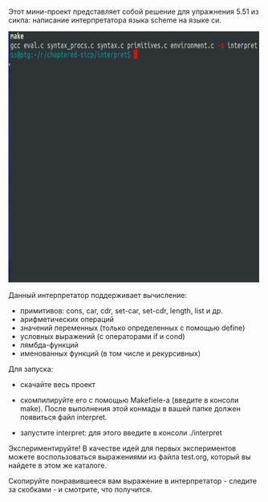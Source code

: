 Этот мини-проект представляет собой решение для упражнения 5.51 из
сикпа: написание интерпретатора языка scheme на языке си.

<img src="https://github.com/0xBECEDA/sicp/blob/master/interpret/demo.gif"
width="500" height="500" />

Данный интерпретатор поддерживает вычисление:
- примитивов: cons, car, cdr, set-car, set-cdr, length, list и др.
- арифметических операций
- значений переменных (только определенных с помощью define)
- условных выражений (с операторами if и cond)
- лямбда-функций
- именованных функций (в том числе и рекурсивных)

Для запуска:
- скачайте весь проект
- скомпилируйте его c помощью Makefiele-а (введите в консоли
make). После выполнения этой конмады в вашей папке должен появиться
файл interpret.

- запустите interpret: для этого введите в консоли ./interpret

Экспериментируйте!
В качестве идей для первых экспериментов можете воспользоваться
выражениями из файла test.org, который вы найдете в этом же каталоге.

Скопируйте понравившееся вам выражение в интерпретатор - следите за
скобками - и смотрите, что получится.
